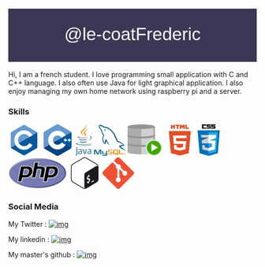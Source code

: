 <a href="https://github.com/le-coatFrederic"><img alt="skill" src="banner.png"></a>

Hi, I am a french student. I love programming small application with C and C++ language. I also often use Java for light graphical application. I also enjoy managing my own home network using raspberry pi and a server. 

### Skills 
<a href="https://en.wikipedia.org/wiki/C_(programming_language)"><img alt="skill" src="c.png" height="64px"></a> 
<a href="https://en.wikipedia.org/wiki/C%2B%2B"><img alt="skill" src="cpp.png" height="64px"></a>
<a href="https://en.wikipedia.org/wiki/Java_(programming_language)"><img alt="skill" src="java.png" height="64px"></a> 
<a href="https://en.wikipedia.org/wiki/MySQ"><img alt="skill" src="mysql.png" height="64px"></a> 
<a href="https://en.wikipedia.org/wiki/Oracle_SQL_Developer"><img alt="skill" src="oracleSql.svg" height="64px"></a> 
<a href="https://en.wikipedia.org/wiki/HTML5"><img alt="skill" src="html5.png" height="64px"></a> 
<a href="https://en.wikipedia.org/wiki/CSS"><img alt="skill" src="css.png" height="64px"></a>
<a href="https://en.wikipedia.org/wiki/PHP"><img alt="skill" src="php.png" height="64px"></a>
<a href="https://en.wikipedia.org/wiki/Bash_(Unix_shell)"><img alt="skill" src="bash.png" height="64px"></a> 
<a href="https://en.wikipedia.org/wiki/Git"><img alt="skill" src="git.png" height="64px"></a> 

### Social Media

My Twitter : [![img](https://img.shields.io/twitter/url?label=%40DanaleightMc&logo=twitter&style=plastic&url=https%3A%2F%2Ftwitter.com%2FDanaleightMC)](https://twitter.com/DanaleightMC)

My linkedin : [![img](https://img.shields.io/twitter/url?label=Le%20Coat%20Fr%C3%A9d%C3%A9ric&logo=linkedin&style=plastic&url=https%3A%2F%2Fwww.linkedin.com%2Fin%2Ffr%25C3%25A9d%25C3%25A9ric-le-coat-473104254%2F)](https://www.linkedin.com/in/fr%C3%A9d%C3%A9ric-le-coat-473104254/)

My master's github : [![img](https://img.shields.io/twitter/url?label=D2Dragono&logo=github&style=plastic&url=https%3A%2F%2Fgithub.com%2Fd2dragono)](https://github.com/d2dragono)